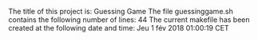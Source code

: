 The title of this project is:
Guessing Game
The file guessinggame.sh contains the following number of lines:
44
The current makefile has been created at the following date and time:
Jeu  1 fév 2018 01:00:19 CET
